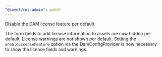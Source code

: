 ```yaml
---
"@comet/cms-admin": patch
---
```


Disable the DAM license feature per default.

The form fields to add license information to assets are now hidden per default. License warnings are not shown per default.
Setting the `enableLicenseFeature` option via the DamConfigProvider is now necessary to show the license fields and warnings.